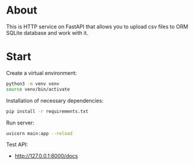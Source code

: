 # About
This is HTTP service on FastAPI that allows you to upload csv files to ORM SQLite database and work with it.
# Start
Create a virtual environment:
```bash
python3 -m venv venv
source venv/bin/activate
```
Installation of necessary dependencies:
```bash
pip install -r requirements.txt
```
Run server:
```bash
uvicorn main:app --reload
```
Test API:
- http://127.0.0.1:8000/docs
